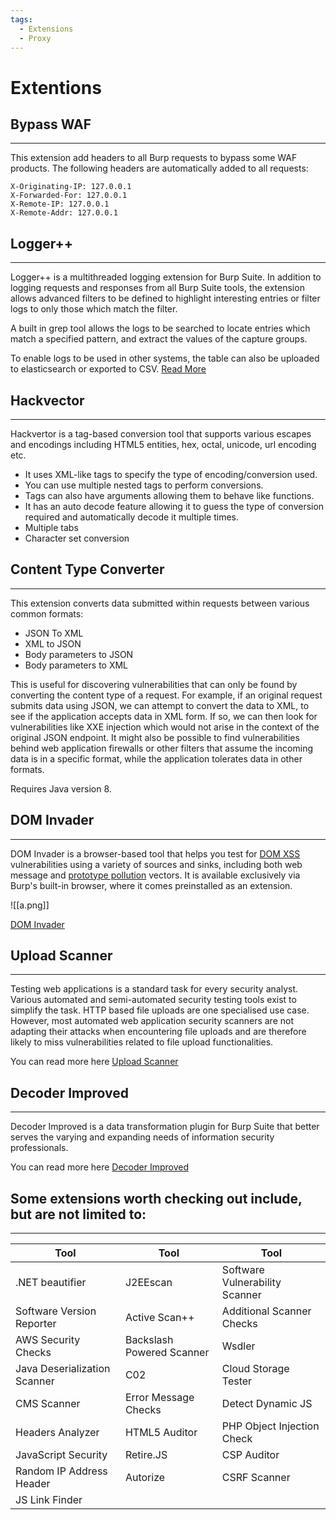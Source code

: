 ```yaml
---
tags:
  - Extensions
  - Proxy
---
```


# Extentions

## Bypass WAF

---

This extension add headers to all Burp requests to bypass some WAF products. The following headers are automatically added to all requests:

```
X-Originating-IP: 127.0.0.1
X-Forwarded-For: 127.0.0.1
X-Remote-IP: 127.0.0.1
X-Remote-Addr: 127.0.0.1
```

## **Logger++**

---

Logger++ is a multithreaded logging extension for Burp Suite. In addition to logging requests and responses from all Burp Suite tools, the extension allows advanced filters to be defined to highlight interesting entries or filter logs to only those which match the filter.

A built in grep tool allows the logs to be searched to locate entries which match a specified pattern, and extract the values of the capture groups.

To enable logs to be used in other systems, the table can also be uploaded to elasticsearch or exported to CSV. [Read More](https://portswigger.net/bappstore/470b7057b86f41c396a97903377f3d81)

## Hackvector

---

Hackvertor is a tag-based conversion tool that supports various escapes and encodings including HTML5 entities, hex, octal, unicode, url encoding etc.

- It uses XML-like tags to specify the type of encoding/conversion used.
- You can use multiple nested tags to perform conversions.
- Tags can also have arguments allowing them to behave like functions.
- It has an auto decode feature allowing it to guess the type of conversion required and automatically decode it multiple times.
- Multiple tabs
- Character set conversion

## Content Type Converter

---

This extension converts data submitted within requests between various common formats:

- JSON To XML
- XML to JSON
- Body parameters to JSON
- Body parameters to XML

This is useful for discovering vulnerabilities that can only be found by converting the content type of a request. For example, if an original request submits data using JSON, we can attempt to convert the data to XML, to see if the application accepts data in XML form. If so, we can then look for vulnerabilities like XXE injection which would not arise in the context of the original JSON endpoint. It might also be possible to find vulnerabilities behind web application firewalls or other filters that assume the incoming data is in a specific format, while the application tolerates data in other formats.

Requires Java version 8.

## **DOM Invader**

---

DOM Invader is a browser-based tool that helps you test for [DOM XSS](https://portswigger.net/web-security/cross-site-scripting/dom-based) vulnerabilities using a variety of sources and sinks, including both web message and [prototype pollution](https://portswigger.net/web-security/prototype-pollution) vectors. It is available exclusively via Burp's built-in browser, where it comes preinstalled as an extension.

![[a.png]]

[DOM Invader](https://portswigger.net/burp/documentation/desktop/tools/dom-invader)


## Upload Scanner
---
Testing web applications is a standard task for every security analyst. Various automated and semi-automated security testing tools exist to simplify the task. HTTP based file uploads are one specialised use case. However, most automated web application security scanners are not adapting their attacks when encountering file uploads and are therefore likely to miss vulnerabilities related to file upload functionalities.

You can read more here [Upload Scanner](https://portswigger.net/bappstore/b2244cbb6953442cb3c82fa0a0d908fa)


## Decoder Improved
---
Decoder Improved is a data transformation plugin for Burp Suite that better serves the varying and expanding needs of information security professionals.

You can read more here [Decoder Improved](https://portswigger.net/bappstore/0a05afd37da44adca514acef1cdde3b9)


## Some extensions worth checking out include, but are not limited to:
---

| Tool                          | Tool                           | Tool                          |
|-------------------------------|--------------------------------|------------------------------|
| .NET beautifier               | J2EEscan                       | Software Vulnerability Scanner|
| Software Version Reporter     | Active Scan++                  | Additional Scanner Checks    |
| AWS Security Checks           | Backslash Powered Scanner      | Wsdler                       |
| Java Deserialization Scanner  | C02                            | Cloud Storage Tester         |
| CMS Scanner                   | Error Message Checks           | Detect Dynamic JS            |
| Headers Analyzer              | HTML5 Auditor                  | PHP Object Injection Check   |
| JavaScript Security           | Retire.JS                      | CSP Auditor                  |
| Random IP Address Header      | Autorize                       | CSRF Scanner                 |
| JS Link Finder                |                                |                              |

















